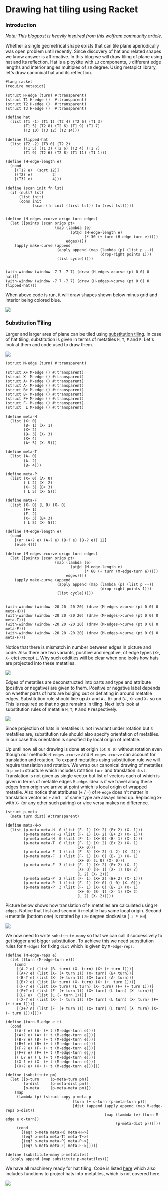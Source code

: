 # Drawing hat tiling using Racket

### Introduction  
 _Note: This blogpost is heavily inspired from [this wolfram community article](https://community.wolfram.com/groups/-/m/t/2858759)_. 

Whether a single geometrical shape exists that can tile plane aperiodically was open problem until recently. Since discovery of hat and related 
shapes we know answer is affirmative. In this blog we will draw tiling of plane using hat and its reflection. Hat is a ploykite with `13` components, 
`3` different edge lengths and interior angles multiples of `30` degree. Using metapict library, let's draw canonical hat and its reflection.  

```
#lang racket
(require metapict)

(struct H-edge (turn) #:transparent)
(struct T1 H-edge ()  #:transparent)
(struct T2 H-edge ()  #:transparent)
(struct T3 H-edge ()  #:transparent)

(define hat
  (list (T1 -1) (T1 1) (T2 4) (T2 6) (T1 3)
        (T1 5) (T2 8) (T2 6) (T1 9) (T1 7)
        (T2 10) (T3 12) (T2 14)))

(define flipped-hat
  (list (T2 -2) (T3 0) (T2 2)
        (T1 5) (T1 3) (T2 6) (T2 4) (T1 7)
        (T1 9) (T2 6) (T2 8) (T1 11) (T1 1)))

(define (H-edge-length e)
  (cond
    [(T1? e)  (sqrt 12)]
    [(T2? e)         2]
    [(T3? e)         4]))

(define (scan init fn lst)
  (if (null? lst)
      (list init)
      (cons init
            (scan (fn init (first lst)) fn (rest lst)))))


(define (H-edges->curve origo turn edges)
  (let ([points (scan origo pt+
                      (map (lambda (e)
                             (pt@d (H-edge-length e)
                                   (* 30 (+ turn (H-edge-turn e)))))
                           edges))])
    (apply make-curve (append
                       (apply append (map (lambda (p) (list p --))
                                          (drop-right points 1)))
                       (list cycle)))))


(with-window (window -7 7 -7 7) (draw (H-edges->curve (pt 0 0) 0 hat)))
(with-window (window -7 7 -7 7) (draw (H-edges->curve (pt 0 0) 0 flipped-hat)))
``` 

When above code is run, it will draw shapes shown below minus grid and interior being colored blue.

![](./hat.png)

### Substitution Tiling 

Larger and larger area of plane can be tiled using [substitution tiling](https://en.wikipedia.org/wiki/Substitution_tiling). In case of hat tiling, substitution is given in 
terms of metatiles `H`, `T`, `P` and `F`. Let's look at them and code used to draw them.  

![](./metatile.png)


```
(struct M-edge (turn) #:transparent)

(struct X+ M-edge () #:transparent)
(struct X- M-edge () #:transparent)
(struct A+ M-edge () #:transparent)
(struct A- M-edge () #:transparent)
(struct B+ M-edge () #:transparent)
(struct B- M-edge () #:transparent)
(struct F+ M-edge () #:transparent)
(struct F- M-edge () #:transparent)
(struct  L M-edge () #:transparent)

(define meta-H
  (list (X+ 0)
        (B- 1) (X- 1)
        (X+ 2)
        (B- 3) (X- 3)
        (X+ 4)
        (A+ 5) (X- 5)))

(define meta-T
  (list (A- 0)
        (A- 2)
        (B+ 4)))

(define meta-P
  (list (X+ 0) (A- 0)
        ( L 2) (X- 2)
        (X+ 3) (B+ 3)
        ( L 5) (X- 5)))

(define meta-F
  (list (X+ 0) (L 0) (X- 0)
        (F+ 1)
        (F- 2)
        (X+ 3) (B+ 3)
        ( L 5) (X- 5)))

(define (M-edge-length e)
  (cond
    [(or (A+? e) (A-? e) (B+? e) (B-? e)) 12]
    [else 4]))

(define (M-edges->curve origo turn edges)
  (let ([points (scan origo pt+
                      (map (lambda (e)
                             (pt@d (M-edge-length e)
                                   (* 60 (+ turn (M-edge-turn e)))))
                           edges))])
    (apply make-curve (append
                       (apply append (map (lambda (p) (list p --))
                                          (drop-right points 1)))
                       (list cycle)))))


(with-window (window -20 20 -20 20) (draw (M-edges->curve (pt 0 0) 0 meta-H)))
(with-window (window -20 20 -20 20) (draw (M-edges->curve (pt 0 0) 0 meta-T)))
(with-window (window -20 20 -20 20) (draw (M-edges->curve (pt 0 0) 0 meta-P)))
(with-window (window -20 20 -20 20) (draw (M-edges->curve (pt 0 0) 0 meta-F)))

``` 

Notice that there is mismatch in number between edges in picture and code. Also there are two variants, 
positive and negative, of edge types (`X+`, `X-` etc) except `L`. Why such oddities will be clear when one
looks how hats are projected into these metatiles.

![](./projection-hat.png)

Edges of metatiles are deconstructed into parts and type and attribute (positive or negative) are given to them. Positive or 
negative label depends on whether parts of hats are bulging out or deflating in around metatile edges. Substitution rule should 
line up `A+` and `A-`, `B+` and `B-`, `X+` and `X-` so on. This is required so that no gap remains in tiling. Next let's look at 
substitution rules of metatile `H`, `T`, `P` and `F` respectively.

![](./extend-metatile.png)

Since projection of hats in metatiles is not invariant under rotation but `3` metatiles are, substitution rule should also
specify orientation of metatiles. In our case this orientation is specified by local origin of metatile.

Up until now all our drawing is done at origin `(pt 0 0)` without rotation even though our methods `H-edges->curve` and
`M-edges->curve` can account for translation and rotation. To expand metatiles using substitution rule we will require translation
and rotation. We wrap our canonical drawing of metatiles in `p-meta` structure which includes rotation `turn` and translation
`dist`. Translation is not given as single vector but list of vectors each of which is given in terms of metatile edges `M-edge`. 
Idea is if we travel along these edges from origin we arrive at point which is local origin of wrapped metatile. Also notice 
that attributes (`+` / `-`) of `M-edge` does n't matter in translation vector as `+` and `-` of same type are always lined up. Replacing 
`X+` with `X-` (or any other such pairing) or vice versa makes no difference.

```
(struct p-meta
  (meta turn dist) #:transparent)

(define meta-H~>
  (list (p-meta meta-H  0 (list (F- 1) (X+ 2) (B+ 2) (X- 1)))
        (p-meta meta-H -2 (list (F- 1) (X+ 2) (B+ 2) (X- 1)))
        (p-meta meta-H  0 (list (F- 1) (X+ 0) (B- 1) (X- 1)))
        (p-meta meta-T  0 (list (F- 1) (X+ 2) (B+ 2) (X- 1)
                                (X+ 0)))
        (p-meta meta-F -1 (list (F- 3) (X+ 2) (L 2) (X- 2)))
        (p-meta meta-F  1 (list (F- 1) (X+ 0) (B- 1) (X- 1)
                                (X+ 0) (L 0) (X- 0)))
        (p-meta meta-F  3 (list (F- 1) (X+ 2) (B+ 2) (X- 1)
                                (X+ 0) (B- 1) (X- 1) (X+ 2)
                                (L 2) (X- 2)))
        (p-meta meta-P  2 (list (F- 1) (X+ 2) (B+ 2) (X- 1)))
        (p-meta meta-P  1 (list (F- 1) (X+ 0) (L 0) (X- 0)))
        (p-meta meta-P  3 (list (F- 1) (X+ 0) (B- 1) (X- 1)
                                (X+ 0) (B- 1) (X- 1) (X+ 2)
                                (L 2) (X- 2)))))
```

Picture below shows how translation of `H` metatiles are calculated using `M-edges`. Notice that first and
second `H` metatile has same local origin. Second `H` metatile (bottom one) is rotated by `120` degree clockwise (`-2 * 60`). 

![](./H-origin.png)

We now need to write `substitute-many` so that we can call it successively to get bigger and bigger substitution. To achieve this
we need substitution rules for `M-edges` for fixing `dist` which is given by `M-edge-reps`.


```
(define (M-edge-reps e)
  (let ([turn (M-edge-turn e)])
    (cond
     [(A-? e) (list (B- turn) (X- turn) (X+ (+ turn 1)))]
     [(A+? e) (list (X- (+ turn 1)) (X+ turn) (B+ turn))]
     [(B-? e) (list (X- (+ turn 1)) (X+ turn) (A- turn))]
     [(B+? e) (list (A+ turn) (X- turn) (X+ (+  turn 1)))]
     [(F-? e) (list (X+ turn) (L turn) (X- turn) (F+ (+ turn 1)))]
     [(F+? e) (list (F- (+ turn 1)) (X+ turn) (L turn) (X- turn))]
     [(L? e)  (list (L (- turn 1)))]
     [(X-? e) (list (X- (- turn 1)) (X+ turn) (L turn) (X- turn) (F+ (+ turn 1)))]
     [(X+? e) (list (F- (+ turn 1)) (X+ turn) (L turn) (X- turn) (X+ (- turn 1)))])))

(define (turn-M-edge e t)
  (cond
    [(A-? e) (A- (+ t (M-edge-turn e)))]
    [(A+? e) (A+ (+ t (M-edge-turn e)))]
    [(B-? e) (B- (+ t (M-edge-turn e)))]
    [(B+? e) (B+ (+ t (M-edge-turn e)))]
    [(F-? e) (F- (+ t (M-edge-turn e)))]
    [(F+? e) (F+ (+ t (M-edge-turn e)))]
    [( L? e) ( L (+ t (M-edge-turn e)))]
    [(X-? e) (X- (+ t (M-edge-turn e)))]
    [(X+? e) (X+ (+ t (M-edge-turn e)))]))

(define (substitute pm)
  (let ([o-turn     (p-meta-turn pm)]
        [o-dist     (p-meta-dist pm)]
        [o-meta     (p-meta-meta pm)])
    (map
     (lambda (p) (struct-copy p-meta p
                              [turn (+ o-turn (p-meta-turn p))]
                              [dist (append (apply append (map M-edge-reps o-dist))
                                            (map (lambda (e) (turn-M-edge e o-turn))
                                                 (p-meta-dist p)))]))
     (cond
       [(eq? o-meta meta-H) meta-H~>]
       [(eq? o-meta meta-T) meta-T~>]
       [(eq? o-meta meta-P) meta-P~>]
       [(eq? o-meta meta-F) meta-F~>]))))

(define (substitute-many p-metatiles)
  (apply append (map substitute p-metatiles)))

```

We have all machinery ready for hat tiling. Code is listed [here](https://gist.github.com/rdivyanshu/2d71e604917aa4893a701ca7f71c67b4)
which also includes functions to project hats into metatiles, which is not covered here.  

![](./Hat-tiling.png)